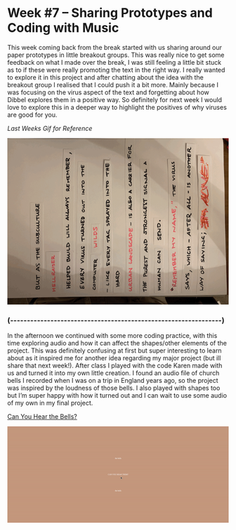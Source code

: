 # Week #7 – Sharing Prototypes and Coding with Music

This week coming back from the break started with us sharing around our paper prototypes in little breakout groups. This was really nice to get some feedback on what I made over the break, I was still feeling a little bit stuck as to if these were really promoting the text in the right way. I really wanted to explore it in this project and after chatting about the idea with the breakout group I realised that I could push it a bit more. Mainly because I was focusing on the virus aspect of the text and forgetting about how Dibbel explores them in a positive way. So definitely for next week I would love to explore this in a deeper way to highlight the positives of why viruses are good for you.

*Last Weeks Gif for Reference*

<img src="prototype2.gif">

### (---------------------------------------------------------------) ###

In the afternoon we continued with some more coding practice, with this time exploring audio and how it can affect the shapes/other elements of the project. This was definitely confusing at first but super interesting to learn about as it inspired me for another idea regarding my major project (but ill share that next week!). After class I played with the code Karen made with us and turned it into my own little creation. I found an audio file of church bells I recorded when I was on a trip in England years ago, so the project was inspired by the loudness of those bells. I also played with shapes too but I’m super happy with how it turned out and I can wait to use some audio of my own in my final project.   

[Can You Hear the Bells?](https://astlcreations.github.io/codewords-codes-words/p5.js%20Coding%20Files/Week%207/soundDraft2/)

<img src="thebells.gif">


